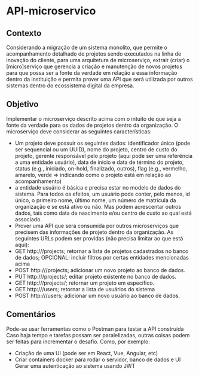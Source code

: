 # API-microservico

## Contexto
Considerando a migração de um sistema monolito, que permite o acompanhamento detalhado de projetos sendo executados na linha de inovação do cliente, para uma arquitetura de microserviço, extrair (criar) o [micro]serviço que gerencia a criação e manutenção de novos projetos para que possa ser a fonte da verdade em relação a essa informação dentro da instituição e permita prover uma API que será utilizada por outros sistemas dentro do ecossistema digital da empresa.

## Objetivo 
Implementar o microserviço descrito acima com o intuito de que seja a fonte da verdade para os dados de projetos dentro da organização. O microserviço deve considerar as seguintes características:
- Um projeto deve possuir os seguintes dados: identificador único (pode ser sequencial ou um UUID), nome do projeto, centro de custo do projeto, gerente responsável pelo projeto (aqui pode ser uma referência a uma entidade usuário), data de início e data de término do projeto, status (e.g., iniciado, on-hold, finalizado, outros), flag (e.g., vermelho, amarelo, verde => indicando como o projeto está em relação ao acompanhamento)
- a entidade usuário é básica e precisa estar no modelo de dados do sistema. Para todos os efeitos, um usuário pode conter, pelo menos, id único, o primeiro nome, último nome, um número de matrícula da organização e se está ativo ou não. Mas podem acrescentar outros dados, tais como data de nascimento e/ou centro de custo ao qual está associado.
- Prover uma API que será consumida por outros microserviços que precisem das informações de projeto dentro da organização. As seguintes URLs podem ser providas (não precisa limitar ao que está aqui):
- GET http://<servidor>/projects; retornar a lista de projetos cadastrados no banco de dados; OPCIONAL: incluir filtros por certas entidades mencionadas acima
- POST http://<servidor>/projects; adicionar um novo projeto ao banco de dados.
- PUT http://<servidor>/projects/<id>; editar projeto existente no banco de dados.
- GET http://<servidor>/projects/<id>; retornar um projeto em específico.
- GET http://<servidor>/users; retornar a lista de usuários do sistema
- POST http://<servidor>/users; adicionar um novo usuário ao banco de dados.

## Comentários
Pode-se usar ferramentas como o Postman para testar a API construída
Caso haja tempo e tarefas possam ser paralelizadas, outras coisas podem ser feitas para incrementar o desafio. Como, por exemplo:
- Criação de uma UI (pode ser em React, Vue, Angular, etc)
- Criar containers docker para rodar o servidor, banco de dados e UI
Gerar uma autenticação ao sistema usando JWT
